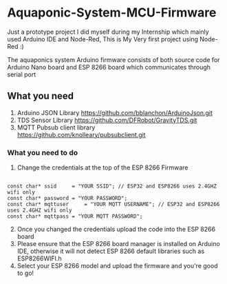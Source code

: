 # Aquaponic-System-MCU-Firmware

Just a prototype project I did myself during my Internship which mainly used Arduino IDE and Node-Red, This is My Very first project using Node-Red :)

The aquaponics system Arduino firmware consists of both source code for Arduino Nano board and ESP 8266 board which communicates through serial port

## What you need

1. Arduino JSON Library https://github.com/bblanchon/ArduinoJson.git
2. TDS Sensor Library https://github.com/DFRobot/GravityTDS.git
3. MQTT Pubsub client library https://github.com/knolleary/pubsubclient.git

### What you need to do 

1. Change the credentials at the top of the ESP 8266 Firmware 

~~~

const char* ssid     = "YOUR SSID"; // ESP32 and ESP8266 uses 2.4GHZ wifi only
const char* password = "YOUR PASSWORD"; 
const char* mqttuser     = "YOUR MQTT USERNAME"; // ESP32 and ESP8266 uses 2.4GHZ wifi only
const char* mqttpass = "YOUR MQTT PASSWORD"; 

~~~

2. Once you changed the credentials upload the code into the ESP 8266 board
3. Please ensure that the ESP 8266 board manager is installed on Arduino IDE, otherwise it will not detect ESP 8266 default libraries such as ESP8266WIFI.h
4. Select your ESP 8266 model and upload the firmware and you're good to go!
